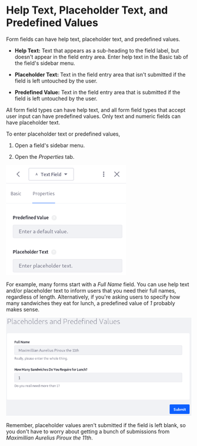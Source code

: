 # Help Text, Placeholder Text, and Predefined Values [](id=help-text-placeholder-text-and-predefined-values)

Form fields can have help text, placeholder text, and predefined values.

-   **Help Text:** Text that appears as a sub-heading to the field label, but 
    doesn't appear in the field entry area. Enter help text in the Basic tab of 
    the field's sidebar menu.

-   **Placeholder Text:** Text in the field entry area that isn't submitted if 
    the field is left untouched by the user. 

-   **Predefined Value:** Text in the field entry area that is submitted if the 
    field is left untouched by the user. 

All form field types can have help text, and all form field types that accept 
user input can have predefined values. Only text and numeric fields can have 
placeholder text. 

To enter placeholder text or predefined values, 

1.  Open a field's sidebar menu.

2.  Open the *Properties* tab. 

![Figure 1: Predefined values and placeholder text are entered in the Properties tab.](../../images/forms-placeholder-predefined-values.png)

For example, many forms start with a *Full Name* field. You can use help text
and/or placeholder text to inform users that you need their full names,
regardless of length. Alternatively, if you're asking users to specify how many
sandwiches they eat for lunch, a predefined value of *1* probably makes sense. 

![Figure 2: The Full Name field here uses help text and placeholder text, while the sandwiches field uses a predefined value.](../../images/forms-help-placeholder-predefined.png)

Remember, placeholder values aren't submitted if the field is left blank, so you 
don't have to worry about getting a bunch of submissions from 
*Maximillian Aurelius Piroux the 11th*. 
